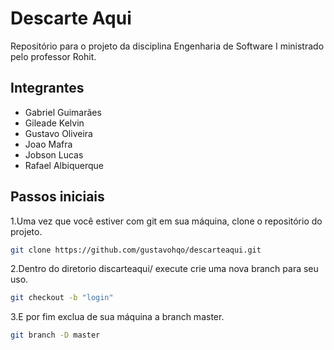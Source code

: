 # Descarte Aqui
Repositório para o projeto da disciplina Engenharia de Software I ministrado pelo professor Rohit.

## Integrantes
- Gabriel Guimarães
- Gileade Kelvin
- Gustavo Oliveira
- Joao Mafra
- Jobson Lucas
- Rafael Albiquerque


## Passos iniciais
1.Uma vez que você estiver com git em sua máquina, clone o repositório do projeto.

```bash
git clone https://github.com/gustavohqo/descarteaqui.git
```

2.Dentro do diretorio discarteaqui/ execute crie uma nova branch para seu uso.

```bash
git checkout -b "login"
```

3.E por fim exclua de sua máquina a branch master.

```bash 
git branch -D master
```

